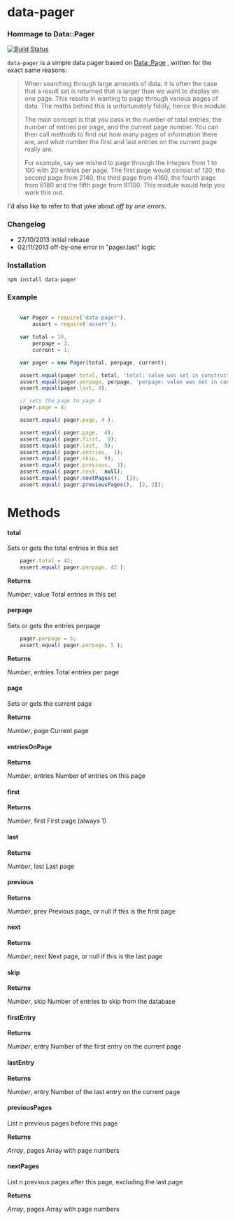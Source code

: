 data-pager
==========
### Hommage to Data::Pager

[![Build Status](https://travis-ci.org/mvhenten/data-pager.png)](https://travis-ci.org/mvhenten/data-pager.png)

`data-pager` is a simple data pager based on [Data::Page](http://search.cpan.org/~lbrocard/DataPage2.02/lib/Data/Page.pm)
, written for the exact same reasons:

> When searching through large amounts of data, it is often the case that a result set is returned that is larger than we want to display on one page. This results in wanting to page through various pages of data. The maths behind this is unfortunately fiddly, hence this module.
>
> The main concept is that you pass in the number of total entries, the number of entries per page, and the current page number. You can then call methods to find out how many pages of information there are, and what number the first and last entries on the current page really are.
>
> For example, say we wished to page through the integers from 1 to 100 with 20 entries per page. The first page would consist of 120, the second page from 2140, the third page from 4160, the fourth page from 6180 and the fifth page from 81100. This module would help you work this out.

I'd also like to refer to that joke about _off by one errors_.

### Changelog

* 27/10/2013 initial release
* 02/11/2013 off-by-one error in "pager.last" logic

### Installation

    npm install data-pager

### Example

```javascript

    var Pager = require('data-pager'),
        assert = require('assert');

    var total = 10,
        perpage = 3,
        current = 1;

    var pager = new Pager(total, perpage, current);

    assert.equal(pager.total, total, 'total: value was set in constructor');
    assert.equal(pager.perpage, perpage, 'perpage: value was set in constructor');
    assert.equal(pager.last, 4);

    // sets the page to page 4
    pager.page = 4;

    assert.equal( pager.page, 4 );

    assert.equal( pager.page,  4);
    assert.equal( pager.first,  9);
    assert.equal( pager.last,  9);
    assert.equal( pager.entries,  1);
    assert.equal( pager.skip,  9);
    assert.equal( pager.previous,  3);
    assert.equal( pager.next,  null);
    assert.equal( pager.nextPages(),  []);
    assert.equal( pager.previousPages(),  [2, 3]);

```


Methods
=======

#### total

Sets or gets the total entries in this set

```javascript
    pager.total = 42;
    assert.equal( pager.perpage, 42 );
```

**Returns**

*Number*,  value Total entries in this set

#### perpage

Sets or gets the entries perpage

```javascript
    pager.perpage = 5;
    assert.equal( pager.perpage, 5 );
```
**Returns**

*Number*,  entries Total entries per page

#### page

Sets or gets the current page

**Returns**

*Number*,  page Current page

#### entriesOnPage

**Returns**

*Number*,  entries Number of entries on this page

#### first

**Returns**

*Number*,  first First page (always 1)

#### last

**Returns**

*Number*,  last Last page

#### previous

**Returns**

*Number*,  prev Previous page, or null if this is the first page

#### next

**Returns**

*Number*,  next Next page, or null if this is the last page

#### skip

**Returns**

*Number*,  skip Number of entries to skip from the database

#### firstEntry

**Returns**

*Number*,  entry Number of the first entry on the current page

#### lastEntry

**Returns**

*Number*,  entry Number of the last entry on the current page

#### previousPages

List n previous pages before this page

**Returns**

*Array*,  pages Array with page numbers

#### nextPages

List n previous pages after this page, excluding the last page

**Returns**

*Array*,  pages Array with page numbers
